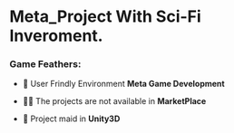 # Meta_Project With Sci-Fi Inveroment.

<h3 align="left">Game Feathers:</h3>

- 🌱 User Frindly Environment **Meta Game Development**

- 👨‍💻 The projects are not available in **MarketPlace**

- 💬 Project maid in **Unity3D**
